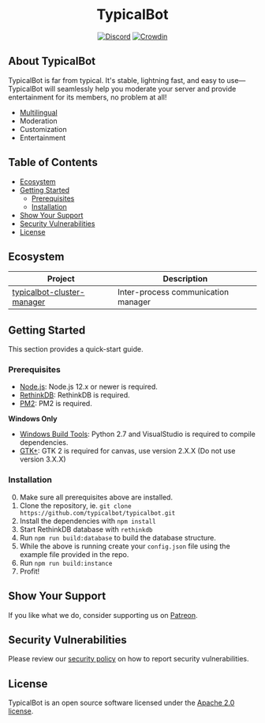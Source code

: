 <p align="center">
    <h1 align="center">TypicalBot</h1>
</p>
<p align="center">
    <a target="_blank" href="https://discord.gg/typicalbot"><img src="https://discordapp.com/api/guilds/163038706117115906/embed.png?style=shield" alt="Discord"></a>
    <a target="_blank" href="https://translate.typicalbot.com/project/typicalbot"><img src="https://badges.crowdin.net/typicalbot/localized.svg" alt="Crowdin"></a>
</p>

## About TypicalBot

TypicalBot is far from typical. It's stable, lightning fast, and easy to use— TypicalBot will seamlessly help you moderate your server and provide entertainment for its members, no problem at all!

 - [Multilingual](https://translate.typicalbot.com)
 - Moderation
 - Customization
 - Entertainment

## Table of Contents

- [Ecosystem](#ecosystem)
- [Getting Started](#getting-started)
    - [Prerequisites](#prerequisites)
    - [Installation](#installation)
- [Show Your Support](#show-your-support)
- [Security Vulnerabilities](#security-vulnerabilities)
- [License](#license)

## Ecosystem

| Project | Description |
|---------|-------------|
| [typicalbot-cluster-manager](https://github.com/sylkellc/typicalbot-cluster-manager) | Inter-process communication manager |

## Getting Started

This section provides a quick-start guide.

### Prerequisites

- [Node.js](https://nodejs.org/en/): Node.js 12.x or newer is required.
- [RethinkDB](https://rethinkdb.com/): RethinkDB is required.
- [PM2](http://pm2.keymetrics.io/): PM2 is required.

**Windows Only**
- [Windows Build Tools](https://github.com/felixrieseberg/windows-build-tools): Python 2.7 and VisualStudio is required to compile dependencies.
- [GTK+](http://ftp.gnome.org/pub/GNOME/binaries/win64/gtk+/): GTK 2 is required for canvas, use version 2.X.X (Do not use version 3.X.X)

### Installation

0. Make sure all prerequisites above are installed.
1. Clone the repository, ie. `git clone https://github.com/typicalbot/typicalbot.git`
2. Install the dependencies with `npm install`
3. Start RethinkDB database with `rethinkdb`
4. Run `npm run build:database` to build the database structure.
5. While the above is running create your `config.json` file using the example file provided in the repo.
6. Run `npm run build:instance`
7. Profit!

## Show Your Support

If you like what we do, consider supporting us on [Patreon](https://patreon.com/typicalbot).

## Security Vulnerabilities

Please review our [security policy](https://github.com/sylkellc/typicalbot/security/policy) on how to report security vulnerabilities.

## License

TypicalBot is an open source software licensed under the [Apache 2.0 license](LICENSE).
